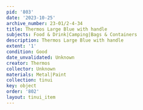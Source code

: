 ```yaml
---
pid: '803'
date: '2023-10-25'
archive_number: 23-01/2-4-34
title: Thermos Large Blue with handle
subjects: Food & Drink|Camping|Bags & Containers
description: Thermos Large Blue with handle
extent: '1'
condition: Good
date_unvalidated: Unknown
creator: Thermos
collector: Unknown
materials: Metal|Paint
collection: tinui
key: object
order: '802'
layout: tinui_item
---
```

